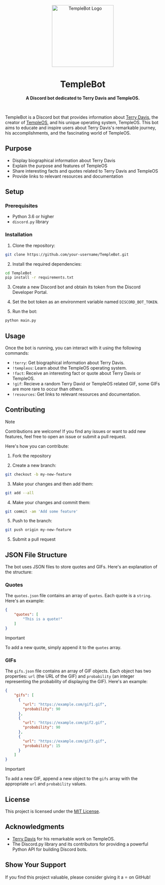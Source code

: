 <div align="center">
 <img src="https://upload.wikimedia.org/wikipedia/commons/8/81/TempleOS_logo.png" alt="TempleBot Logo" width="200" height="200">
 <h1>TempleBot</h1>
 <p>
   <b>A Discord bot dedicated to Terry Davis and TempleOS.</b>
 </p>
 <br>
</div>

TempleBot is a Discord bot that provides information about [Terry Davis](https://en.wikipedia.org/wiki/Terry_A._Davis), the creator of [TempleOS](https://en.wikipedia.org/wiki/TempleOS), and his unique operating system, TempleOS. This bot aims to educate and inspire users about Terry Davis's remarkable journey, his accomplishments, and the fascinating world of TempleOS.

## Purpose

- Display biographical information about Terry Davis
- Explain the purpose and features of TempleOS
- Share interesting facts and quotes related to Terry Davis and TempleOS
- Provide links to relevant resources and documentation

## Setup

### Prerequisites

- Python 3.6 or higher
- `discord.py` library

### Installation

1. Clone the repository:

```bash
git clone https://github.com/your-username/TempleBot.git
```

2. Install the required dependencies:

```bash
cd TempleBot
pip install -r requirements.txt
```

3. Create a new Discord bot and obtain its token from the Discord Developer Portal.
  
4. Set the bot token as an environment variable named ``DISCORD_BOT_TOKEN``.

5. Run the bot:

```bash
python main.py
```

## Usage

Once the bot is running, you can interact with it using the following commands:

- `!terry`: Get biographical information about Terry Davis.
- `!templeos`: Learn about the TempleOS operating system.
- `!fact`: Receive an interesting fact or quote about Terry Davis or TempleOS.
- `!gif`: Recieve a random Terry David or TempleOS related GIF, some GIFs are more rare to occur than others.
- `!resources`: Get links to relevant resources and documentation.

## Contributing

> [!NOTE]
> Contributions are welcome! If you find any issues or want to add new features, feel free to open an issue or submit a pull request.

Here's how you can contribute:

1. Fork the repository
   
2. Create a new branch:

```bash
git checkout -b my-new-feature
```
3. Make your changes and then add them:

 ```bash
git add --all
```

4. Make your changes and commit them:

```bash
git commit -am 'Add some feature'
```

5. Push to the branch:

```bash
git push origin my-new-feature
```

5. Submit a pull request
   
## JSON File Structure
The bot uses JSON files to store quotes and GIFs. Here's an explanation of the structure:

### Quotes

The ``quotes.json`` file contains an array of ``quotes``. Each quote is a ``string``. Here's an example:

```json
{
    "quotes": [
        "This is a quote!"
    ]
}
```
> [!IMPORTANT]
> To add a new quote, simply append it to the ``quotes`` array.

### GIFs
   
The ``gifs.json`` file contains an array of GIF objects. Each object has two properties: ``url`` (the URL of the GIF) and ``probability`` (an integer representing the probability of displaying the GIF). Here's an example:

```json
{
    "gifs": [
      {
        "url": "https://example.com/gif1.gif",
        "probability": 90
      },
      {
        "url": "https://example.com/gif2.gif",
        "probability": 90
      },
      {
        "url": "https://example.com/gif3.gif",
        "probability": 15
      }
    ]
}
```
> [!IMPORTANT]
> To add a new GIF, append a new object to the ``gifs`` array with the appropriate ``url`` and ``probability`` values.

## License

This project is licensed under the [MIT License](LICENSE).

## Acknowledgments

- [Terry Davis](https://en.wikipedia.org/wiki/Terry_A._Davis) for his remarkable work on TempleOS.
- The Discord.py library and its contributors for providing a powerful Python API for building Discord bots.

## Show Your Support

If you find this project valuable, please consider giving it a ⭐️ on GitHub!
